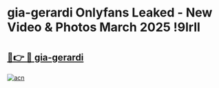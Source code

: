 # gia-gerardi Onlyfans Leaked - New Video & Photos March 2025 !9lrll

# <h2><a href="https://7344ih.iuczelnia.edu.pl?title=gia-gerardi&ref=9lrll">🔗👉 🔴 gia-gerardi</a></h2>

[![acn](https://github.com/user-attachments/assets/0f9c940e-d8b0-45ae-aac7-cd30a18b3e1c)](https://7344ih.iuczelnia.edu.pl?title=gia-gerardi&ref=9lrll)

